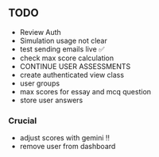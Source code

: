 ## TODO

- Review Auth
- Simulation usage not clear
- test sending emails live ✅
- check max score calculation
- CONTINUE USER ASSESSMENTS
- create authenticated view class
- user groups
- max scores for essay and mcq question
- store user answers

### Crucial
- adjust scores with gemini ‼️
- remove user from dashboard
